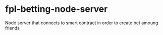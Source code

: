 # fpl-betting-node-server
Node server that connects to smart contract in order to create bet amoung friends
